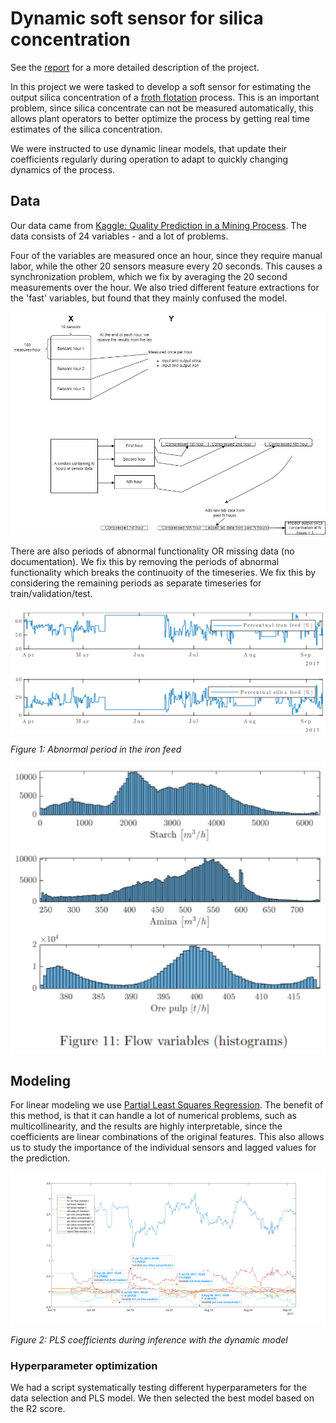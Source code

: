 # Dynamic soft sensor for silica concentration


See the [report](report.pdf) for a more detailed description of the project.


In this project we were tasked to develop a soft sensor for estimating the output silica concentration of a [froth flotation](https://www.sciencedirect.com/topics/earth-and-planetary-sciences/flotation-froth#:~:text=Froth%20flotation%20is%20a%20physicochemical,17) process. This is an important problem, since silica concentrate can not be measured automatically, this allows plant operators to better optimize the process by getting real time estimates of the silica concentration.

We were instructed to use dynamic linear models, that update their coefficients regularly during operation to adapt to quickly changing dynamics of the process.

## Data
Our data came from [Kaggle: Quality Prediction in a Mining Process](https://www.kaggle.com/datasets/edumagalhaes/quality-prediction-in-a-mining-process). The data consists of 24 variables - and a lot of problems.

Four of the variables are measured once an hour, since they require manual labor, while the other 20 sensors measure every 20 seconds. This causes a synchronization problem, which we fix by averaging the 20 second measurements over the hour. We also tried different feature extractions for the 'fast' variables, but found that they mainly confused the model.

![synchronization](fig/windows-and-feature-extraction-illustration.jpg)

There are also periods of abnormal functionality OR missing data (no documentation). We fix this by removing the periods of abnormal functionality which breaks the continuoity of the timeseries. We fix this by considering the remaining periods as separate timeseries for train/validation/test.


![abnormal_period](fig/mining_iron_feed_abnormal.png)

*Figure 1: Abnormal period in the iron feed*


![feature_histograms](fig/feature_histograms.png)


## Modeling
For linear modeling we use [Partial Least Squares Regression](https://en.wikipedia.org/wiki/Partial_least_squares_regression). The benefit of this method, is that it can handle a lot of numerical problems, such as multicollinearity, and the results are highly interpretable, since the coefficients are linear combinations of the original features. This also allows us to study the importance of the individual sensors and lagged values for the prediction.

![PLS_live_coefficients](fig/pls_live_coefficients.svg)

*Figure 2: PLS coefficients during inference with the dynamic model*

### Hyperparameter optimization
We had a script systematically testing different hyperparameters for the data selection and PLS model. We then selected the best model based on the R2 score.




